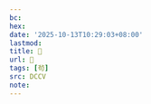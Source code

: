 ```yaml
---
bc:
hex:
date: '2025-10-13T10:29:03+08:00'
lastmod:
title: 􂨮
url: 􂨮
tags: [茍]
src: DCCV
note:
---
```

